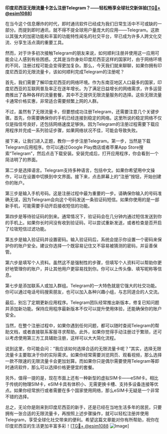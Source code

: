 **印度尼西亚无限流量卡怎么注册Telegram？——轻松畅享全球社交新体验[[TG💪+ @esim1088](https://t.me/s/esim1088)]**

在当今这个信息爆炸的时代，即时通讯软件已经成为我们日常生活中不可或缺的一部分。而提到即时通讯，就不得不提全球用户量庞大的应用——Telegram。这款以其强大的加密功能和丰富的功能特性闻名的社交平台，早已成为许多人跨文化交流、分享生活点滴的重要工具。

然而，对于许多初次接触Telegram的朋友来说，如何顺利注册并使用这一应用可能会让人感到有些困惑。尤其是当你身处印度尼西亚这样的国家时，由于网络环境的不同，注册过程可能会变得更加复杂。那么，今天我们就来聊聊，如果你拥有印度尼西亚的无限流量卡，该如何顺利完成Telegram的注册呢？

首先，我们需要了解印度尼西亚的网络环境。作为东南亚地区人口最多的国家，印度尼西亚的互联网普及率正在逐年增长。为了满足日益增长的网络需求，许多运营商推出了各种各样的流量套餐，其中不乏提供无限流量服务的选择。这些无限流量卡通常价格实惠，非常适合需要频繁上网的人群。

不过，虽然有了无限流量卡，但要想成功注册Telegram，还需要注意几个关键步骤。首先，你需要确保你的手机已经连接到稳定的网络。这里所说的稳定网络不仅仅是指信号良好，还包括网络速度足够快。因为Telegram的注册过程需要下载应用程序并完成一系列验证步骤，如果网络状况不佳，可能会导致失败。

接下来，让我们进入正题，教你一步步注册Telegram。第一步，当然是下载Telegram应用程序。你可以通过Google Play商店或者苹果App Store搜索“Telegram”，然后点击下载安装。安装完成后，打开应用程序，你会看到一个简洁明了的界面。

第二步是选择语言。Telegram支持多种语言，包括中文。如果你希望用中文操作，可以在设置中切换到中文界面。接下来，点击屏幕上的“注册”按钮，开始创建你的账户。

第三步是输入手机号码。这是注册过程中最为重要的一步。请确保你输入的号码准确无误，因为Telegram会向这个号码发送一条验证码短信。如果你使用的是一部新手机，可能需要手动开启接收短信的功能。

第四步是等待验证码的到来。通常情况下，验证码会在几分钟内通过短信发送到你的手机上。如果你长时间没有收到验证码，可以尝试重新发送，或者检查是否开启了垃圾短信过滤功能。

第五步是输入验证码并设置密码。输入验证码后，系统会提示你设置一个密码来保护你的账户安全。建议你选择一个既容易记住又不容易被猜测的密码，并妥善保管。

第六步是填写个人资料。虽然这不是强制性的步骤，但填写个人资料可以帮助你更好地管理你的账户，并让其他用户更容易找到你。你可以上传头像、填写昵称等信息。

第七步是添加联系人或加入群组。Telegram的一大特色就是它强大的社交功能。你可以通过电话号码搜索朋友，也可以加入各种兴趣小组，与志同道合的人交流。

最后，别忘了定期更新应用程序。Telegram团队经常推出新版本，修复已知问题并添加新功能。保持应用程序最新版本不仅可以提升使用体验，还能确保你的账户安全。

当然，在整个注册过程中，如果你遇到任何问题，都可以随时查阅Telegram的帮助文档，或者直接联系客服寻求帮助。此外，如果你觉得手动注册过于繁琐，还可以考虑使用第三方工具辅助注册，这样可以大大简化流程。

说到这里，你可能会问：“我应该如何选择合适的无限流量卡呢？”其实，选择无限流量卡主要取决于你的实际需求。如果你经常需要浏览网页、观看视频，那么选择一款不限速的无限流量卡会更加划算。而如果你只是偶尔需要使用Telegram等即时通讯软件，那么可以选择价格更便宜的套餐。

另外，值得一提的是，现在市面上还有一种新型的虚拟SIM卡——eSIM卡。相比于传统的物理SIM卡，eSIM卡具有体积小、无需更换卡槽、支持多设备连接等优点。如果你经常旅行或者需要在多个国家使用网络，那么eSIM卡无疑是一个非常不错的选择。

总之，无论你是刚来到印度尼西亚的新手，还是已经在当地生活多年的居民，只要拥有一张合适的无限流量卡，再按照上述步骤操作，就可以轻松注册并使用Telegram，享受全球化社交带来的便利。希望这篇文章能对你有所帮助，祝你在印度尼西亚的生活更加丰富多彩！[[TG💪+ @esim1088](https://t.me/s/esim1088) ![Image](https://i.postimg.cc/4NQfJmqS/Snipaste-2025-05-13-00-14-12.png)]
